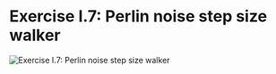 # Exercise I.7: Perlin noise step size walker

![Exercise I.7: Perlin noise step size walker](https://raw.githubusercontent.com/mark-gerarts/nature-of-code/master/screenshots/Exercise%20I.7%3A%20Perlin%20noise%20step%20size%20walker.gif)